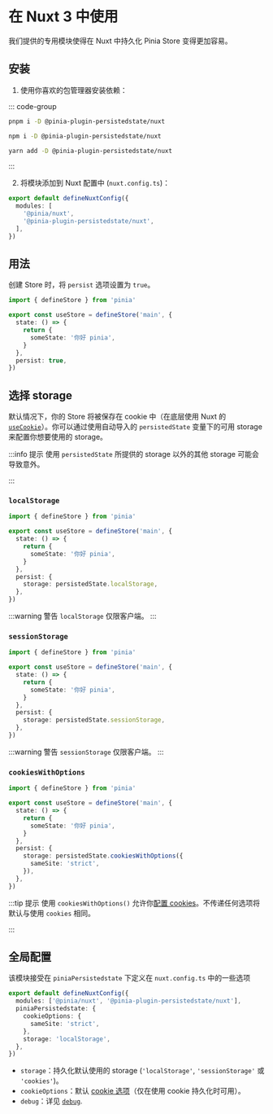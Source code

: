 # 在 Nuxt 3 中使用

我们提供的专用模块使得在 Nuxt 中持久化 Pinia Store 变得更加容易。

## 安装

1. 使用你喜欢的包管理器安装依赖：

  ::: code-group

  ```sh [pnpm]
  pnpm i -D @pinia-plugin-persistedstate/nuxt
  ```

  ```sh [npm]
  npm i -D @pinia-plugin-persistedstate/nuxt
  ```

  ```sh [yarn]
  yarn add -D @pinia-plugin-persistedstate/nuxt
  ```

  :::

2. 将模块添加到 Nuxt 配置中 (`nuxt.config.ts`)：

```ts
export default defineNuxtConfig({
  modules: [
    '@pinia/nuxt',
    '@pinia-plugin-persistedstate/nuxt',
  ],
})
```

## 用法

创建 Store 时，将 `persist` 选项设置为 `true`。

```ts
import { defineStore } from 'pinia'

export const useStore = defineStore('main', {
  state: () => {
    return {
      someState: '你好 pinia',
    }
  },
  persist: true,
})
```

## 选择 storage

默认情况下，你的 Store 将被保存在 cookie 中（在底层使用 Nuxt 的 [`useCookie`](https://nuxt.com/docs/api/composables/use-cookie)）。你可以通过使用自动导入的 `persistedState` 变量下的可用 storage 来配置你想要使用的 storage。

:::info 提示
使用 `persistedState` 所提供的 storage 以外的其他 storage 可能会导致意外。

:::

### `localStorage`

```ts
import { defineStore } from 'pinia'

export const useStore = defineStore('main', {
  state: () => {
    return {
      someState: '你好 pinia',
    }
  },
  persist: {
    storage: persistedState.localStorage,
  },
})
```

:::warning 警告
`localStorage` 仅限客户端。
:::

### `sessionStorage`

```ts
import { defineStore } from 'pinia'

export const useStore = defineStore('main', {
  state: () => {
    return {
      someState: '你好 pinia',
    }
  },
  persist: {
    storage: persistedState.sessionStorage,
  },
})
```

:::warning 警告
`sessionStorage` 仅限客户端。
:::

### `cookiesWithOptions`

```ts
import { defineStore } from 'pinia'

export const useStore = defineStore('main', {
  state: () => {
    return {
      someState: '你好 pinia',
    }
  },
  persist: {
    storage: persistedState.cookiesWithOptions({
      sameSite: 'strict',
    }),
  },
})
```

:::tip 提示
使用 `cookiesWithOptions()` 允许你[配置 cookies](https://nuxt.com/docs/api/composables/use-cookie#options)。不传递任何选项将默认与使用 `cookies` 相同。

:::

## 全局配置

该模块接受在 `piniaPersistedstate` 下定义在 `nuxt.config.ts` 中的一些选项

```ts
export default defineNuxtConfig({
  modules: ['@pinia/nuxt', '@pinia-plugin-persistedstate/nuxt'],
  piniaPersistedstate: {
    cookieOptions: {
      sameSite: 'strict',
    },
    storage: 'localStorage',
  },
})
```

-   `storage`：持久化默认使用的 storage (`'localStorage'`, `'sessionStorage'` 或 `'cookies'`)。
-   `cookieOptions`：默认 [cookie 选项](https://nuxt.com/docs/api/composables/use-cookie#options)（仅在使用 cookie 持久化时可用）。
-   `debug`：详见 [`debug`](/zh/guide/config.html#debug).
